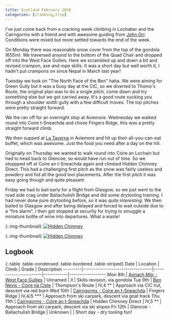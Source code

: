 ```yaml
---
title: Scotland February 2016
categories: [climbing,trip]
---
```

I've just come back from a cracking week climbing in Lochaber and the Cairngorms
with a friend and with awesome guiding from [John Orr](http://johnorrclimbing.com).
Conditions were mixed but more settled towards the end of the week.

On Monday there was reasonable snow cover from the top of the gondola (655m).
We traversed around to the bottom of the Quad Chair and dropped off into the
West Face Gullies. Here we scrambled up and down a bit and revised crampon, axe
and rope skills. It was a short day but well worth it, I hadn't put crampons on
since Nepal in March last year!

Tuesday we took on "The North Face of the Ben" haha. We were aiming for Green
Gully but it was a busy day at the CIC, so we diverted to Thomo's Route, the
original plan was to do a single pitch, come down and try something else but we
got carried away. It's a good route sucking you through a shoulder width gully
with a few difficult moves. The top pitches were pretty straight forward.

We the ran off for an overnight stop at Aviemore. Wednesday we walked round into
Coire t-Sneachda and chose Fingers Ridge, this was a pretty straight forward
climb.

We then supped at [La Taverna](http://www.highrange.co.uk/taverna) in Aviemore
and hit up their all-you-can-eat buffet, which was awesome. Just the food you need
after a day on the hill.

Originally on Thursday we wanted to walk round into Coire an Lochain but had to
head back to Glencoe, so would have run out of time. So we stoppped off at Coire
an t-Sneachda again and climbed Hidden Chimney Direct. This had a challenging
first pitch as the snow was fairly useless and powdery and hid all the good tool
placements. After the first pitch it was easy going though and quite pleasant.

Friday we had to bail early for a flight from Glasgow, so we just went to the
road side crag under Ballachulish Bridge and did some drytooling training. I
had never done pure drytooling before, so it was *quite interesting*. We then
bailed to Glasgow and after being delayed and forced to wait outside due to a
"fire alarm", I then got stopped at security for trying to smuggle a miniature
bottle of wine into departures. What a waste!

{:.img-thumbnail}
[![Hidden Chimney](https://farm2.staticflickr.com/1641/25021551996_b4299774f2_z.jpg)](https://www.flickr.com/photos/msyea/25021551996)

{:.img-thumbnail}
[![Hidden Chimney](https://farm2.staticflickr.com/1641/24752343580_c2f101225f_z.jpg)](https://www.flickr.com/photos/msyea/24752343580)

## Logbook

{:.table .table-condensed .table-bordered .table-striped}
Date     | Location                         | Climb                 | Grade      | Description
---------|----------------------------------|-----------------------|------------|------------------
Mon 8th  | [Aonach Mòr - West Face Gullies](https://www.strava.com/activities/493986744)   | Unnamed               | II         | Skills revision, via gondola
Tue 9th  | [Ben Nevis - Coire na Ciste](https://www.strava.com/activities/493986754)       | Thompson's Route      | IV,4 **    | Approach via CIC hut, descent via red burn
Wed 10th | [Cairngorms - Coire an t-Sneachda](https://www.strava.com/activities/493986757) | Fingers Ridge         | IV,4/5 *** | Approach from ski carpark, descent via goat track
Thu 11th | [Cairngorms - Coire an t-Sneachda](https://www.strava.com/activities/493986759) | Hidden Chimney Direct | IV,5 **    | Approach from ski carpark, descent via ski slopes
Fri 12th | Glencoe - Ballachulish Bridge    | Unknown               |            | Short day - dry tooling fun!
